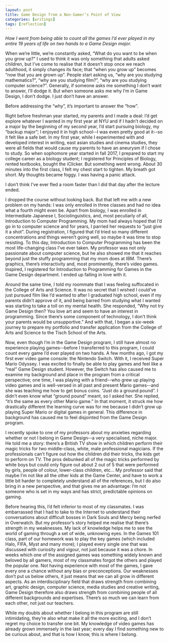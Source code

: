 ```yaml
---
layout: post
title: Game Design from a Non-Gamer’s Point of View
categories: [writings]
tags: [reflection]
---
```

_How I went from being able to count all the games I’d ever played in my entire 19 years of life on two hands to a Game Design major._


When we’re little, we’re constantly asked, “What do you want to be when you grow up?” I used to think it was only something that adults asked children, but I’ve come to realise that it doesn’t stop once we reach adulthood, it simply changes its face; that “when you grow up” becomes “now that you are grown up”. People start asking us, “why are you studying mathematics?”, “why are you studying film?”, “why are you studying computer science?”. Generally, if someone asks me something I don’t want to answer, I’ll dodge it. But when someone asks me why I’m in Game Design, I don’t dodge. I just don’t have an answer. 

Before addressing the “why”, it’s important to answer the “how”.

Right before freshman year started, my parents and I made a deal: I’d get explore whatever I wanted in my first year at NYU and if I hadn’t decided on a major by the beginning of my second year, I’d start pursuing biology, my “backup major”; I enjoyed it in high school--I was even pretty good at it--so it felt like a safe bet. In my first year, while I experimented with and developed interest in writing, east asian studies and cinema studies,
they were all fields that would cause my parents to have an aneurysm if I chose to study. So when sophomore year started in fall 2017, I prepared to start my college career as a biology student; I registered for Principles of Biology, rented textbooks, bought the iClicker. But something went wrong. About 30 minutes into the first class, I felt my chest start to tighten. My breath got short. My thoughts became foggy. I was having a panic attack. 

I don’t think I’ve ever fled a room faster than I did that day after the lecture ended. 

I dropped the course without looking back. But that left me with a new problem on my hands: I was only enrolled in three classes and had no idea what a fourth might even be. Apart from biology, I was enrolled in Intermediate Japanese I, Sociolinguistics, and, most peculiarly of all, Introduction to Computer Programming. My mom had always hoped that I’d go in to computer science and for years, I parried her requests to “just give it a shot”. During registration, I figured that I’d tried so many different concentrations and things weren’t going well, so maybe it was time to stop resisting. To this day, Introduction to Computer Programming has been the most life-changing class I’ve ever taken. My professor was not only passionate about computer science, but he also showed me that it reaches beyond just the stuffy programming that my mom does at IBM. There’s graphics, there’s interactivity and, most prominently, there’s video games. Inspired, I registered for Introduction to Programming for Games in the Game Design department. I ended up falling in love with it. 

Around the same time, I told my roommate that I was feeling suffocated in the College of Arts and Science. It was no secret that I wished I could’ve just pursued film like I’d wanted to after I graduated high school, even if my parents didn’t approve of it, and being barred from studying what I wanted was starting to take a toll on my mental health. She responded, “Why not try Game Design then? You love art and seem to have an interest in programming. Since there’s some component of technology, I don’t think your parents would be unsupportive.” And with that, I began a six-week journey to prepare my portfolio and transfer application from the College of Arts and Science to the Tisch School of the Arts.

Now, even though I’m in the Game Design program, I still have almost no experience playing games--before I transferred to this program, I could count every game I’d ever played on two hands. A few months ago, I got my first ever video game console: the Nintendo Switch. With it, I received Super Mario Odyssey. I was excited to finally be able to play games and feel like a “real” Game Design student. However, the Switch has also caused me to examine my background and place in the program from a critical perspective; one time, I was playing with a friend--who grew up playing video games and is well-versed in all past and present Mario games--and she was teaching me how to get bonus coins. “Just do a ground pound”. I didn’t even know what “ground pound” meant, so I asked her. She replied, “it’s the same as every other Mario game.” In that moment, it struck me how drastically different the learning curve was for me because I didn’t grow up playing Super Mario or digital games in general. This difference in background has caused me to feel disjointed from the Game Design program.  

I recently spoke to one of my professors about my anxieties regarding whether or not I belong in Game Design--a very specialised, niche major. He told me a story: there’s a British TV show in which children perform their magic tricks for two middle-class, white, male professional magicians. If the professionals can’t figure out how the children did their tricks, the kids get to perform on TV. The pros debunked all of the magic tricks performed by white boys but could only figure out about 2 out of 5 that were performed by girls, people of colour, lower-class children, etc… My professor said that maybe I’m not like all the other kids at the Game Center, and have to work a little bit harder to completely understand all of the references, but I do also bring in a new perspective, and that gives me an advantage: I’m not someone who is set in my ways and has strict, predictable opinions on gaming. 

Before hearing this, I’d felt inferior to most of my classmates. I was embarrassed that I had to take to the Internet to understand their conversations about difficult bosses in Dark Souls and Mercy being nerfed in Overwatch. But my professor’s story helped me realise that there’s strength in my weaknesses. My lack of knowledge helps me to see the world of gaming through a set of wide, unknowing eyes. In the Games 101 class, part of our homework was to play the key games (which included Halo, FIFA, Myst and many more); I played every single one that was discussed with curiosity and vigour, not just because it was a chore. In weeks which one of the assigned games was something widely known and beloved by all gamers, most of my classmates forgot the others and played the popular one. Not having experience with most of the games, I gave every one a chance without any bias or preconceptions. Our weaknesses don’t put us below others, it just means that we can all grow in different aspects. As an interdisciplinary field that draws strength from combining art, graphic design, computer science, media studies and creative writing, Game Design therefore also draws strength from combining people of all different backgrounds and expertises. There’s so much we can learn from each other, not just our teachers. 

While my doubts about whether I belong in this program are still intimidating, they’re also what make it all the more exciting, and I don’t regret my choice to transfer one bit. My knowledge of video games has already grown immensely in the last year; every day I find something new to be curious about, and that is how I know, this is where I belong. 
